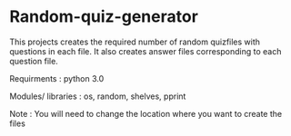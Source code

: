 # Random-quiz-generator


This projects creates the required number of random quizfiles  with questions in each file. It also creates answer files corresponding to each question file.

Requirments        : python 3.0

Modules/ libraries : os, random, shelves, pprint

Note : You will need to change the location where you want to create the files

